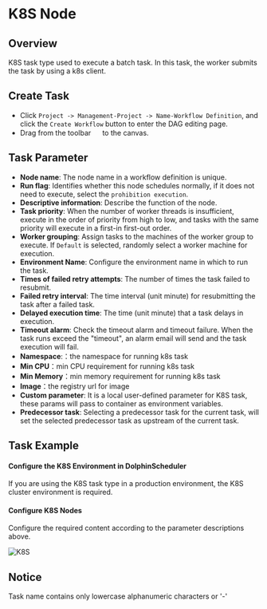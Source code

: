 # K8S Node

## Overview

K8S task type used to execute a batch task. In this task, the worker submits the task by using a k8s client.

## Create Task

- Click `Project -> Management-Project -> Name-Workflow Definition`, and click the `Create Workflow` button to enter the DAG editing page.
- Drag from the toolbar <img src="/img/tasks/icons/k8s.png" width="15"/> to the canvas.

## Task Parameter
- **Node name**: The node name in a workflow definition is unique.
- **Run flag**: Identifies whether this node schedules normally, if it does not need to execute, select the `prohibition execution`.
- **Descriptive information**: Describe the function of the node.
- **Task priority**: When the number of worker threads is insufficient, execute in the order of priority from high to low, and tasks with the same priority will execute in a first-in first-out order.
- **Worker grouping**: Assign tasks to the machines of the worker group to execute. If `Default` is selected, randomly select a worker machine for execution.
- **Environment Name**: Configure the environment name in which to run the task.
- **Times of failed retry attempts**: The number of times the task failed to resubmit.
- **Failed retry interval**: The time interval (unit minute) for resubmitting the task after a failed task.
- **Delayed execution time**: The time (unit minute) that a task delays in execution.
- **Timeout alarm**: Check the timeout alarm and timeout failure. When the task runs exceed the "timeout", an alarm email will send and the task execution will fail.
- **Namespace**:：the namespace for running k8s task
- **Min CPU**：min CPU requirement for running k8s task
- **Min Memory**：min memory requirement for running k8s task
- **Image**：the registry url for image 
- **Custom parameter**: It is a local user-defined parameter for K8S task, these params will pass to container as environment variables.
- **Predecessor task**: Selecting a predecessor task for the current task, will set the selected predecessor task as upstream of the current task.
## Task Example

#### Configure the K8S Environment in DolphinScheduler

If you are using the K8S task type in a production environment, the K8S cluster environment is required.

#### Configure K8S Nodes

Configure the required content according to the parameter descriptions above.

![K8S](/img/tasks/demo/k8s-task-en.png)

## Notice

Task name contains only lowercase alphanumeric characters or '-'
